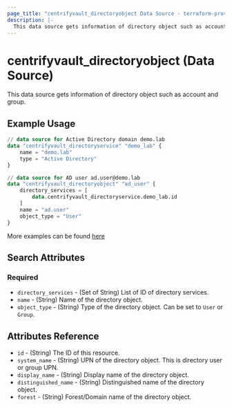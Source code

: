 ```yaml
---
page_title: "centrifyvault_directoryobject Data Source - terraform-provider-centrifyvault"
description: |-
  This data source gets information of directory object such as account and group.
---
```


# centrifyvault_directoryobject (Data Source)

This data source gets information of directory object such as account and group.

## Example Usage

```terraform
// data source for Active Directory domain demo.lab
data "centrifyvault_directoryservice" "demo_lab" {
    name = "demo.lab"
    type = "Active Directory"
}

// data source for AD user ad.user@demo.lab
data "centrifyvault_directoryobject" "ad_user" {
    directory_services = [
        data.centrifyvault_directoryservice.demo_lab.id
    ]
    name = "ad.user"
    object_type = "User"
}
```

More examples can be found [here](../../examples/centrifyvault_role/)

## Search Attributes

### Required

- `directory_services` - (Set of String) List of ID of directory services.
- `name` - (String) Name of the directory object.
- `object_type` - (String) Type of the directory object. Can be set to `User` or `Group`.

## Attributes Reference

- `id` - (String) The ID of this resource.
- `system_name` - (String) UPN of the directory object. This is directory user or group UPN.
- `display_name` - (String) Display name of the directory object.
- `distinguished_name` - (String) Distinguished name of the directory object.
- `forest` - (String) Forest/Domain name of the directory object.
